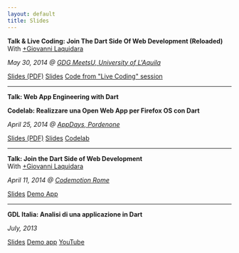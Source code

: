 ```yaml
---
layout: default
title: Slides
---
```


**Talk & Live Coding: Join The Dart Side Of Web Development (Reloaded)**
With [+Giovanni Laquidara](https://plus.google.com/+GiovanniLaquidara/posts)  

_May 30, 2014 @ [GDG MeetsU, University of L'Aquila](http://gdgmeetsu.gdg.io)_

<a class="btn btn-primary" href="/slides/Join_The_Dart_Side_Of_Webdevelopment_Reloaded.pdf">Slides (PDF)</a>
<a class="btn btn-default" href="https://speakerdeck.com/claudiodangelis/gdg-meetsu-at-university-of-laquila">Slides</a>
<a class="btn btn-default" href="https://github.com/claudiodangelis/gdg-meetsu-aquila-livecoding">Code from "Live Coding" session</a>

---

**Talk: Web App Engineering with Dart**

**Codelab: Realizzare una Open Web App per Firefox OS con Dart**

_April 25, 2014 @ [AppDays, Pordenone](http://www.radioamatorepordenone.it/iniziative/appdays/)_

<a class="btn btn-primary" href="/slides/Web_App_Engineering_with_Dart.pdf">Slides (PDF)</a>
<a class="btn btn-default" href="https://speakerdeck.com/claudiodangelis/web-app-engineering-con-dart-appdays-at-fiera-del-radioamatore-pordenone">Slides</a>
<a href="https://github.com/claudiodangelis/dartdemo-appdays2014" class="btn btn-default">Codelab</a>

---

**Talk: Join the Dart Side of Web Development**  
With [+Giovanni Laquidara](https://plus.google.com/+GiovanniLaquidara/posts)  

_April 11, 2014 @ [Codemotion Rome](http://rome.codemotionworld.com/2014/)_  


<a class="btn btn-primary" href="https://docs.google.com/presentation/d/1oBqnP7I3uMqUO5esXNcF15gHpQJCojP-vuz01x2EiLM/edit?usp=sharing">Slides</a> <a class="btn btn-default" href="https://github.com/claudiodangelis/dartchat-demo-codemotionroma2014">Demo App</a> 

---

**GDL Italia: Analisi di una applicazione in Dart**

_July, 2013_

<a class="btn btn-primary" href="https://speakerdeck.com/claudiodangelis/google-developers-live-italia-analisi-di-una-applicazione-in-dart">Slides</a> <a class="btn btn-default" href="https://github.com/claudiodangelis/dart_OXO">Demo app</a> <a class="btn btn-default" href="https://www.youtube.com/watch?v=LZXSZ1feQqc&feature=youtu.be">YouTube</a>